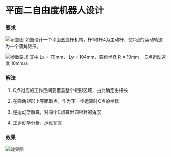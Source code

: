 # 平面二自由度机器人设计

### 要求
![示意图](https://img2.imgtp.com/2024/05/14/8r8jWgv4.jpg)
如图设计一个平面五连杆机构，杆1和杆4为主动杆，使C点的运动轨迹为一个圆角矩形。

![参数要求](https://img2.imgtp.com/2024/05/14/FDDuPIic.png)
其中 Lx = 79mm， Ly = 104mm，圆角半径 R = 10mm， C点运动速度 10mm/s

### 解法
1. C点对应的工作空间要覆盖整个矩形区域，由此确定出杆长

2. 在圆角矩形上等距取点，作为下一步运算时C点的坐标

3. 逆运动学解算，对每个C点算出四根杆的角度

4. 正运动学分析，运动仿真

### 效果

![效果图](https://img2.imgtp.com/2024/05/14/dxEDNJ0y.gif)